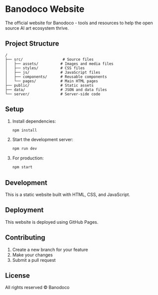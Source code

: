 # Banodoco Website

The official website for Banodoco - tools and resources to help the open source AI art ecosystem thrive.

## Project Structure

```
/
├── src/                  # Source files
│   ├── assets/          # Images and media files
│   ├── styles/          # CSS files
│   ├── js/              # JavaScript files
│   ├── components/      # Reusable components
│   └── pages/           # Main HTML pages
├── public/              # Static assets
├── data/                # JSON and data files
└── server/              # Server-side code
```

## Setup

1. Install dependencies:
   ```bash
   npm install
   ```

2. Start the development server:
   ```bash
   npm run dev
   ```

3. For production:
   ```bash
   npm start
   ```

## Development

This is a static website built with HTML, CSS, and JavaScript.

## Deployment

This website is deployed using GitHub Pages.

## Contributing

1. Create a new branch for your feature
2. Make your changes
3. Submit a pull request

## License

All rights reserved © Banodoco 